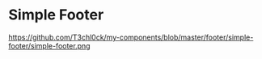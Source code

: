 # Simple Footer

https://github.com/T3chl0ck/my-components/blob/master/footer/simple-footer/simple-footer.png
